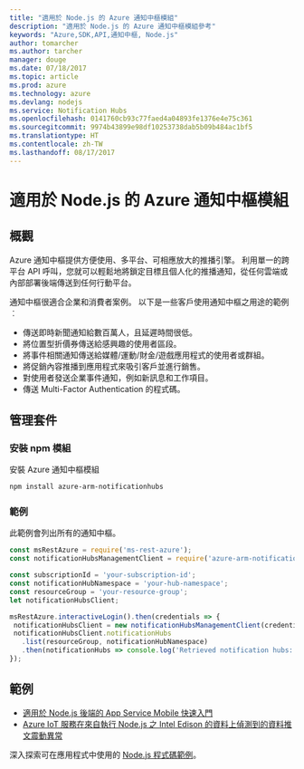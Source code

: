 ```yaml
---
title: "適用於 Node.js 的 Azure 通知中樞模組"
description: "適用於 Node.js 的 Azure 通知中樞模組參考"
keywords: "Azure,SDK,API,通知中樞, Node.js"
author: tomarcher
ms.author: tarcher
manager: douge
ms.date: 07/18/2017
ms.topic: article
ms.prod: azure
ms.technology: azure
ms.devlang: nodejs
ms.service: Notification Hubs
ms.openlocfilehash: 0141760cb93c77faed4a04893fe1376e4e75c361
ms.sourcegitcommit: 9974b43899e98df10253738dab5b09b484ac1bf5
ms.translationtype: HT
ms.contentlocale: zh-TW
ms.lasthandoff: 08/17/2017
---
```

# <a name="azure-notification-hubs-modules-for-nodejs"></a>適用於 Node.js 的 Azure 通知中樞模組

## <a name="overview"></a>概觀

Azure 通知中樞提供方便使用、多平台、可相應放大的推播引擎。 利用單一的跨平台 API 呼叫，您就可以輕鬆地將鎖定目標且個人化的推播通知，從任何雲端或內部部署後端傳送到任何行動平台。

通知中樞很適合企業和消費者案例。 以下是一些客戶使用通知中樞之用途的範例︰
- 傳送即時新聞通知給數百萬人，且延遲時間很低。
- 將位置型折價券傳送給感興趣的使用者區段。
- 將事件相關通知傳送給媒體/運動/財金/遊戲應用程式的使用者或群組。
- 將促銷內容推播到應用程式來吸引客戶並進行銷售。
- 對使用者發送企業事件通知，例如新訊息和工作項目。
- 傳送 Multi-Factor Authentication 的程式碼。

## <a name="management-package"></a>管理套件

### <a name="install-the-npm-module"></a>安裝 npm 模組

安裝 Azure 通知中樞模組 

```bash
npm install azure-arm-notificationhubs
```

### <a name="example"></a>範例

此範例會列出所有的通知中樞。

 ```javascript
const msRestAzure = require('ms-rest-azure');
const notificationHubsManagementClient = require('azure-arm-notificationhubs');

const subscriptionId = 'your-subscription-id';
const notificationHubNamespace = 'your-hub-namespace';
const resourceGroup = 'your-resource-group';
let notificationHubsClient;

msRestAzure.interactiveLogin().then(credentials => {
  notificationHubsClient = new notificationHubsManagementClient(credentials, subscriptionId);
  notificationHubsClient.notificationHubs
    .list(resourceGroup, notificationHubNamespace)
    .then(notificationHubs => console.log('Retrieved notification hubs: ', notificationHubs));
});
```

## <a name="samples"></a>範例

* [適用於 Node.js 後端的 App Service Mobile 快速入門](https://azure.microsoft.com/resources/samples/app-service-mobile-nodejs-backend-quickstart/)
* [Azure IoT 服務在來自執行 Node.js 之 Intel Edison 的資料上偵測到的資料推文震動異常](https://azure.microsoft.com/resources/samples/iot-hub-nodejs-intel-edison-vibration-anomaly-detection/)

深入探索可在應用程式中使用的 [Node.js 程式碼範例](https://azure.microsoft.com/resources/samples/?platform=nodejs)。
